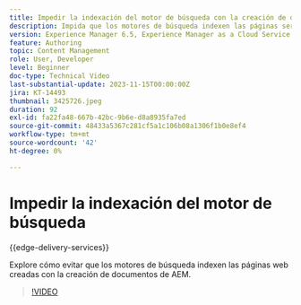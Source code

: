 ```yaml
---
title: Impedir la indexación del motor de búsqueda con la creación de documentos de AEM
description: Impida que los motores de búsqueda indexen las páginas servidas por Edge Delivery Services.
version: Experience Manager 6.5, Experience Manager as a Cloud Service
feature: Authoring
topic: Content Management
role: User, Developer
level: Beginner
doc-type: Technical Video
last-substantial-update: 2023-11-15T00:00:00Z
jira: KT-14493
thumbnail: 3425726.jpeg
duration: 92
exl-id: fa22fa48-667b-42bc-9b6e-d8a8935fa7ed
source-git-commit: 48433a5367c281cf5a1c106b08a1306f1b0e8ef4
workflow-type: tm+mt
source-wordcount: '42'
ht-degree: 0%

---
```


# Impedir la indexación del motor de búsqueda

{{edge-delivery-services}}

Explore cómo evitar que los motores de búsqueda indexen las páginas web creadas con la creación de documentos de AEM.

>[!VIDEO](https://video.tv.adobe.com/v/3425726/?learn=on)
